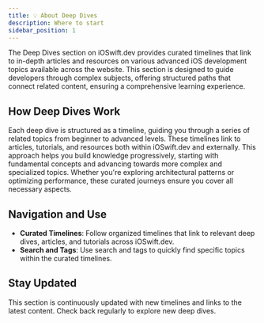 ```yaml
---
title: 💡 About Deep Dives
description: Where to start
sidebar_position: 1
---
```


The Deep Dives section on iOSwift.dev provides curated timelines that link to in-depth articles and resources on various advanced iOS development topics available across the website. This section is designed to guide developers through complex subjects, offering structured paths that connect related content, ensuring a comprehensive learning experience.

## How Deep Dives Work

Each deep dive is structured as a timeline, guiding you through a series of related topics from beginner to advanced levels. These timelines link to articles, tutorials, and resources both within iOSwift.dev and externally. This approach helps you build knowledge progressively, starting with fundamental concepts and advancing towards more complex and specialized topics. Whether you're exploring architectural patterns or optimizing performance, these curated journeys ensure you cover all necessary aspects.

## Navigation and Use

- **Curated Timelines**: Follow organized timelines that link to relevant deep dives, articles, and tutorials across iOSwift.dev.
- **Search and Tags**: Use search and tags to quickly find specific topics within the curated timelines.

## Stay Updated

This section is continuously updated with new timelines and links to the latest content. Check back regularly to explore new deep dives.
